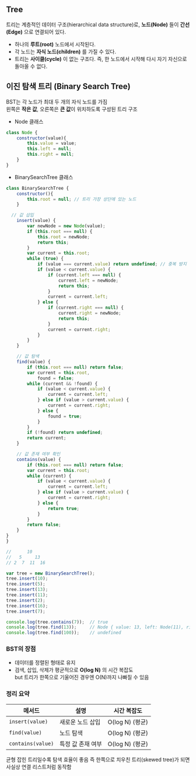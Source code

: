 ## Tree
트리는 계층적인 데이터 구조(hierarchical data structure)로,
**노드(Node)** 들이 **간선(Edge)** 으로 연결되어 있다.

* 하나의 **루트(root)** 노드에서 시작된다.
* 각 노드는 **자식 노드(children)** 를 가질 수 있다.
* 트리는 **사이클(cycle)** 이 없는 구조다.
  즉, 한 노드에서 시작해 다시 자기 자신으로 돌아올 수 없다.

## 이진 탐색 트리 (Binary Search Tree)
BST는 각 노드가 최대 두 개의 자식 노드를 가짐  
왼쪽은 **작은 값**, 오른쪽은 **큰 값**이 위치하도록 구성된 트리 구조

- Node 클래스

```js
class Node {
    constructor(value){
        this.value = value; 
        this.left = null; 
        this.right = null;
    }
}
```

- BinarySearchTree 클래스
```js
class BinarySearchTree {
    constructor(){
        this.root = null; // 트리 가장 상단에 있는 노드
    }

  // 값 삽입
    insert(value) {
        var newNode = new Node(value);
        if (this.root === null) {
            this.root = newNode;
            return this;
        }
        var current = this.root;
        while (true) {
            if (value === current.value) return undefined; // 중복 방지
            if (value < current.value) {
                if (current.left === null) {
                    current.left = newNode;
                    return this;
                }
                current = current.left;
            } else {
                if (current.right === null) {
                    current.right = newNode;
                    return this;
                }
                current = current.right;
            }
        }
    }

    // 값 탐색
    find(value) {
        if (this.root === null) return false;
        var current = this.root,
            found = false;
        while (current && !found) {
            if (value < current.value) {
                current = current.left;
            } else if (value > current.value) {
                current = current.right;
            } else {
                found = true;
            }
        }
        if (!found) return undefined;
        return current;
    }

    // 값 존재 여부 확인
    contains(value) {
        if (this.root === null) return false;
        var current = this.root;
        while (current) {
            if (value < current.value) {
                current = current.left;
            } else if (value > current.value) {
                current = current.right;
            } else {
                return true;
            }
        }
        return false;
    }
}
}

//      10
//   5     13
// 2  7  11  16

var tree = new BinarySearchTree();
tree.insert(10);
tree.insert(5);
tree.insert(13);
tree.insert(11);
tree.insert(2);
tree.insert(16);
tree.insert(7);

console.log(tree.contains(7));  // true
console.log(tree.find(13));     // Node { value: 13, left: Node(11), right: Node(16) }
console.log(tree.find(100));    // undefined
```

### BST의 장점

* 데이터를 정렬된 형태로 유지
* 검색, 삽입, 삭제가 평균적으로 **O(log N)** 의 시간 복잡도  
  but 트리가 한쪽으로 기울어진 경우엔 O(N)까지 나빠질 수 있음


### 정리 요약

| 메서드               | 설명         | 시간 복잡도        |
| ----------------- | ---------- | ------------- |
| `insert(value)`   | 새로운 노드 삽입  | O(log N) (평균) |
| `find(value)`     | 노드 탐색      | O(log N) (평균) |
| `contains(value)` | 특정 값 존재 여부 | O(log N) (평균) |

균형 잡힌 트리일수록 탐색 효율이 좋음
즉 한쪽으로 치우친 트리(skewed tree)가 되면 사실상 연결 리스트처럼 동작함
